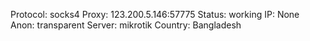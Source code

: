 Protocol: socks4
Proxy: 123.200.5.146:57775
Status: working
IP: None
Anon: transparent
Server: mikrotik
Country: Bangladesh

